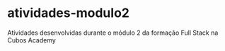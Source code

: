 # atividades-modulo2
Atividades desenvolvidas durante o módulo 2 da formação Full Stack na Cubos Academy 
